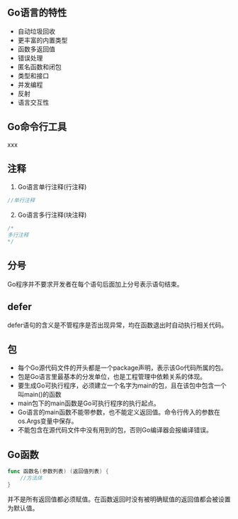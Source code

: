 ## Go语言的特性
* 自动垃圾回收
* 更丰富的内置类型
* 函数多返回值
* 错误处理
* 匿名函数和闭包
* 类型和接口
* 并发编程
* 反射
* 语言交互性
## Go命令行工具
xxx
## 注释
1. Go语言单行注释(行注释)
```go
//单行注释
```
2. Go语言多行注释(块注释)
```go
/*
多行注释
*/
```
## 分号
Go程序并不要求开发者在每个语句后面加上分号表示语句结束。
## defer
defer语句的含义是不管程序是否出现异常，均在函数退出时自动执行相关代码。

## 包
* 每个Go源代码文件的开头都是一个package声明，表示该Go代码所属的包。
* 包是Go语言里最基本的分发单位，也是工程管理中依赖关系的体现。
* 要生成Go可执行程序，必须建立一个名字为main的包，且在该包中包含一个叫main()的函数
* main包下的main函数是Go可执行程序的执行起点。
* Go语言的main函数不能带参数，也不能定义返回值。命令行传入的参数在os.Args变量中保存。
* 不能包含在源代码文件中没有用到的包，否则Go编译器会报编译错误。

## Go函数
```go
func 函数名(参数列表) (返回值列表) {
	//方法体
}
```

并不是所有返回值都必须赋值。在函数返回时没有被明确赋值的返回值都会被设置为默认值。
